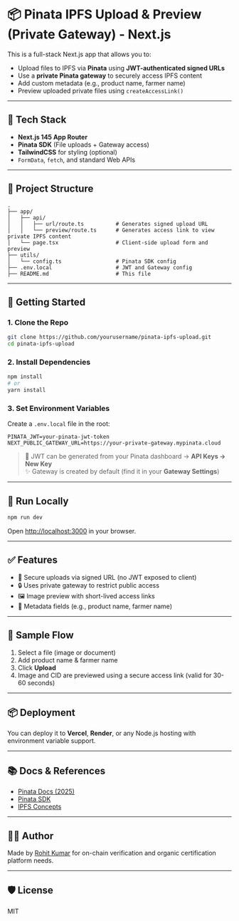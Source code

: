 # 📦 Pinata IPFS Upload & Preview (Private Gateway) - Next.js

This is a full-stack Next.js app that allows you to:

- Upload files to IPFS via **Pinata** using **JWT-authenticated signed URLs**
- Use a **private Pinata gateway** to securely access IPFS content
- Add custom metadata (e.g., product name, farmer name)
- Preview uploaded private files using `createAccessLink()`

---

## 🔧 Tech Stack

- **Next.js 145 App Router**
- **Pinata SDK** (File uploads + Gateway access)
- **TailwindCSS** for styling (optional)
- `FormData`, `fetch`, and standard Web APIs

---

## 📂 Project Structure

```
.
├── app/
│   ├── api/
│   │   ├── url/route.ts          # Generates signed upload URL
│   │   └── preview/route.ts      # Generates access link to view private IPFS content
│   └── page.tsx                  # Client-side upload form and preview
├── utils/
│   └── config.ts                 # Pinata SDK config
├── .env.local                    # JWT and Gateway config
├── README.md                     # This file
```

---

## 🚀 Getting Started

### 1. Clone the Repo

```bash
git clone https://github.com/yourusername/pinata-ipfs-upload.git
cd pinata-ipfs-upload
```

### 2. Install Dependencies

```bash
npm install
# or
yarn install
```

### 3. Set Environment Variables

Create a `.env.local` file in the root:

```env
PINATA_JWT=your-pinata-jwt-token
NEXT_PUBLIC_GATEWAY_URL=https://your-private-gateway.mypinata.cloud
```

> 🔐 JWT can be generated from your Pinata dashboard → **API Keys → New Key**  
> ✨ Gateway is created by default (find it in your **Gateway Settings**)

---

## 🧪 Run Locally

```bash
npm run dev
```

Open [http://localhost:3000](http://localhost:3000) in your browser.

---

## ✅ Features

- 🔐 Secure uploads via signed URL (no JWT exposed to client)
- 🔒 Uses private gateway to restrict public access
- 🖼 Image preview with short-lived access links
- 📝 Metadata fields (e.g., product name, farmer name)

---

## 📸 Sample Flow

1. Select a file (image or document)
2. Add product name & farmer name
3. Click **Upload**
4. Image and CID are previewed using a secure access link (valid for 30-60 seconds)

---

## 📦 Deployment

You can deploy it to **Vercel**, **Render**, or any Node.js hosting with environment variable support.

---

## 📚 Docs & References

- [Pinata Docs (2025)](https://docs.pinata.cloud/)
- [Pinata SDK](https://www.npmjs.com/package/pinata)
- [IPFS Concepts](https://docs.ipfs.tech/concepts/what-is-ipfs/)

---

## 👨‍💻 Author

Made by [Rohit Kumar](mailto:rohit@lagomchain.com) for on-chain verification and organic certification platform needs.

---

## 🛡 License

MIT
